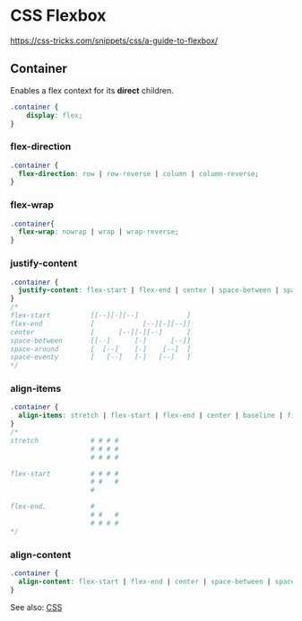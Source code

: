 # CSS Flexbox

https://css-tricks.com/snippets/css/a-guide-to-flexbox/

## Container

Enables a flex context for its **direct** children.

```css
.container {
	display: flex;
}
```

### flex-direction

```css
.container {
  flex-direction: row | row-reverse | column | column-reverse;
}
```

### flex-wrap

```css
.container{
  flex-wrap: nowrap | wrap | wrap-reverse;
}
```

### justify-content

```css
.container {
  justify-content: flex-start | flex-end | center | space-between | space-around | space-evenly;
}
/* 
flex-start          [[--][-][--]            ]
flex-end            [            [--][-][--]]
center              [      [--][-][--]      ]
space-between       [[--]      [-]      [--]]
space-around        [  [--]    [-]    [--]  ]
space-eventy        [   [--]   [-]   [--]   ]
*/
```

### align-items

```css
.container {
  align-items: stretch | flex-start | flex-end | center | baseline | first baseline | last baseline | start | end | self-start | self-end;
}
/*
stretch             # # # # 
                    # # # #
                    # # # #

flex-start          # # # # 
                    # #   #
                    #

flex-end.           #
                    # #   #
                    # # # #
*/
```

### align-content

```css
.container {
  align-content: flex-start | flex-end | center | space-between | space-around | space-evenly | stretch;
}
```

See also: [CSS](CSS)


